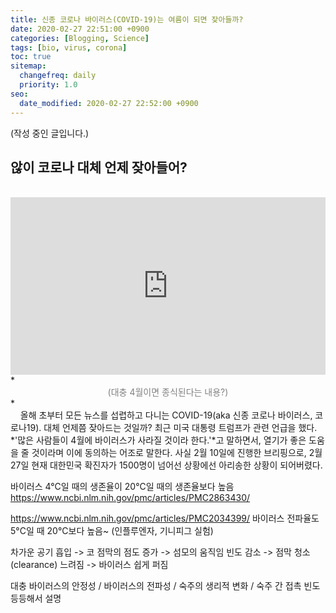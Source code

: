 ```yaml
---
title: 신종 코로나 바이러스(COVID-19)는 여름이 되면 잦아들까?
date: 2020-02-27 22:51:00 +0900
categories: [Blogging, Science]
tags: [bio, virus, corona]
toc: true
sitemap:
  changefreq: daily
  priority: 1.0
seo:
  date_modified: 2020-02-27 22:52:00 +0900
---
```

(작성 중인 글입니다.)

## **않이 코로나 대체 언제 잦아들어?**
<br>
<div style="position: relative; height:0; padding-bottom: 56.25%; margin: 0px 0px;"><iframe width="854" height="480" src="https://www.youtube.com/embed/LRmo6R2WN0Y?rel=0" frameborder="0" allow="accelerometer; autoplay; encrypted-media; gyroscope; picture-in-picture" allowfullscreen style="position: absolute; width:100%; height:100%;"></iframe></div>
*<center><span style="color:gray">(대충 4월이면 종식된다는 내용?)</span></center>*


<br>
&nbsp;&nbsp;&nbsp;&nbsp;올해 초부터 모든 뉴스를 섭렵하고 다니는 COVID-19(aka 신종 코로나 바이러스, 코로나19). 대체 언제쯤 잦아드는 것일까? 최근 미국 대통령 트럼프가 관련 언급을 했다. *'많은 사람들이 4월에 바이러스가 사라질 것이라 한다.'*고 말하면서, 열기가
좋은 도움을 줄 것이라며 이에 동의하는 어조로 말한다. 사실 2월 10일에 진행한 브리핑으로, 2월 27일 현재 대한민국 확진자가 1500명이 넘어선 상황에선 아리송한 상황이 되어버렸다.


바이러스 4°C일 때의 생존율이 20°C일 때의 생존율보다 높음
<https://www.ncbi.nlm.nih.gov/pmc/articles/PMC2863430/>

<https://www.ncbi.nlm.nih.gov/pmc/articles/PMC2034399/> 바이러스 전파율도 5°C일 때 20°C보다 높음~ (인플루엔자, 기니피그 실험)

차가운 공기 흡입 -> 코 점막의 점도 증가 -> 섬모의 움직임 빈도 감소 -> 점막 청소(clearance) 느려짐 -> 바이러스 쉽게 퍼짐

대충 바이러스의 안정성 / 바이러스의 전파성 / 숙주의 생리적 변화 / 숙주 간 접촉 빈도 등등해서 설명